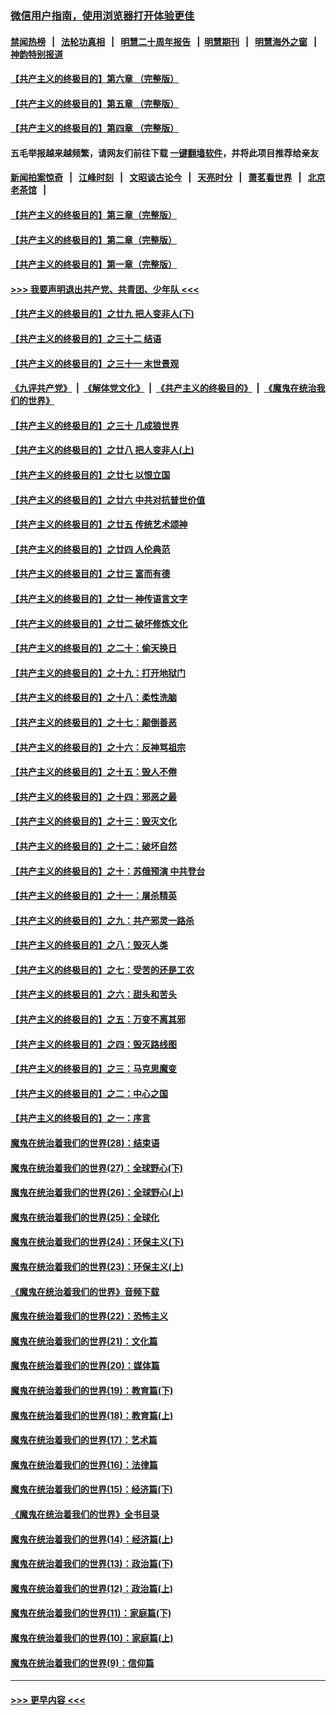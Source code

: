 ### [微信用户指南，使用浏览器打开体验更佳](https://github.com/gfw-breaker/banned-news1/blob/master/indexes/wechat-guide.md?t=0)
#### [禁闻热榜](热点新闻.md?t=0)  &nbsp;&nbsp;|&nbsp;&nbsp; [法轮功真相](https://github.com/gfw-breaker/truth/blob/master/README.md?t=0) &nbsp;&nbsp;|&nbsp;&nbsp; [明慧二十周年报告](https://github.com/gfw-breaker/mh-reports/blob/master/README.md?t=0) &nbsp;&nbsp;|&nbsp;&nbsp;[明慧期刊](https://github.com/gfw-breaker/mh-qikan) &nbsp;&nbsp;|&nbsp;&nbsp; [明慧海外之窗](https://github.com/gfw-breaker/mh-news/blob/master/README.md?t=0) &nbsp;&nbsp;|&nbsp;&nbsp; [神韵特别报道](https://github.com/gfw-breaker/mh-news/blob/master/shenyun.md?t=0)
#### [【共产主义的终极目的】第六章 （完整版）](../pages/nsc422/n11428913.md?t=02131655) 
#### [【共产主义的终极目的】第五章 （完整版）](../pages/nsc422/n11428912.md?t=02131655) 
#### [【共产主义的终极目的】第四章 （完整版）](../pages/nsc422/n11428907.md?t=02131655) 
#### 五毛举报越来越频繁，请网友们前往下载 [一键翻墙软件](https://github.com/gfw-breaker/ssr-accounts)，并将此项目推荐给亲友
#### [新闻拍案惊奇](https://github.com/gfw-breaker/banned-news1/blob/master/pages/link4.md) &nbsp;&nbsp;|&nbsp;&nbsp; [江峰时刻](https://github.com/gfw-breaker/banned-news1/blob/master/pages/link4.md) &nbsp;&nbsp;|&nbsp;&nbsp; [文昭谈古论今](https://github.com/gfw-breaker/banned-news1/blob/master/pages/link4.md) &nbsp;&nbsp;|&nbsp;&nbsp; [天亮时分](https://github.com/gfw-breaker/banned-news1/blob/master/pages/link4.md) &nbsp;&nbsp;|&nbsp;&nbsp; [萧茗看世界](https://github.com/gfw-breaker/banned-news1/blob/master/pages/link4.md) &nbsp;&nbsp;|&nbsp;&nbsp; [北京老茶馆](https://github.com/gfw-breaker/banned-news1/blob/master/pages/link4.md) &nbsp;&nbsp;|&nbsp;&nbsp; 
#### [【共产主义的终极目的】第三章（完整版）](../pages/nsc422/n11428848.md?t=02131655) 
#### [【共产主义的终极目的】第二章（完整版）](../pages/nsc422/n11428831.md?t=02131655) 
#### [【共产主义的终极目的】第一章（完整版）](../pages/nsc422/n11417651.md?t=02131655) 
#### [>>> 我要声明退出共产党、共青团、少年队 <<<](https://github.com/begood0513/goodnews/blob/master/quit/letter.md) 
#### [【共产主义的终极目的】之廿九 把人变非人(下)](../pages/nsc422/n11344140.md?t=02131655) 
#### [【共产主义的终极目的】之三十二 结语](../pages/nsc422/n11360535.md?t=02131655) 
#### [【共产主义的终极目的】之三十一 末世景观](../pages/nsc422/n11351129.md?t=02131655) 
#### [《九评共产党》](https://github.com/begood0513/9ping.md/blob/master/README.md) &nbsp;|&nbsp; [《解体党文化》](../../../../jtdwh.md/blob/master/README.md)  &nbsp;|&nbsp; [《共产主义的终极目的》](../../../../gczydzjmd.md/blob/master/README.md) &nbsp;|&nbsp; [《魔鬼在统治我们的世界》](../../../../mgztzwmdsj.md/blob/master/README.md) 
#### [【共产主义的终极目的】之三十 几成狼世界](../pages/nsc422/n11348280.md?t=02131655) 
#### [【共产主义的终极目的】之廿八 把人变非人(上)](../pages/nsc422/n11340492.md?t=02131655) 
#### [【共产主义的终极目的】之廿七 以恨立国](../pages/nsc422/n11336944.md?t=02131655) 
#### [【共产主义的终极目的】之廿六 中共对抗普世价值](../pages/nsc422/n11324785.md?t=02131655) 
#### [【共产主义的终极目的】之廿五 传统艺术颂神](../pages/nsc422/n11296396.md?t=02131655) 
#### [【共产主义的终极目的】之廿四 人伦典范](../pages/nsc422/n11296397.md?t=02131655) 
#### [【共产主义的终极目的】之廿三 富而有德](../pages/nsc422/n11283598.md?t=02131655) 
#### [【共产主义的终极目的】之廿一 神传语言文字](../pages/nsc422/n11263265.md?t=02131655) 
#### [【共产主义的终极目的】之廿二 破坏修炼文化](../pages/nsc422/n11245728.md?t=02131655) 
#### [【共产主义的终极目的】之二十：偷天换日](../pages/nsc422/n11238846.md?t=02131655) 
#### [【共产主义的终极目的】之十九：打开地狱门](../pages/nsc422/n11206376.md?t=02131655) 
#### [【共产主义的终极目的】之十八：柔性洗脑](../pages/nsc422/n11199994.md?t=02131655) 
#### [【共产主义的终极目的】之十七：颠倒善恶](../pages/nsc422/n11179782.md?t=02131655) 
#### [【共产主义的终极目的】之十六：反神骂祖宗](../pages/nsc422/n11166798.md?t=02131655) 
#### [【共产主义的终极目的】之十五：毁人不倦](../pages/nsc422/n11166792.md?t=02131655) 
#### [【共产主义的终极目的】之十四：邪恶之最](../pages/nsc422/n11150249.md?t=02131655) 
#### [【共产主义的终极目的】之十三：毁灭文化](../pages/nsc422/n11135227.md?t=02131655) 
#### [【共产主义的终极目的】之十二：破坏自然](../pages/nsc422/n11135214.md?t=02131655) 
#### [【共产主义的终极目的】之十：苏俄预演 中共登台](../pages/nsc422/n11118424.md?t=02131655) 
#### [【共产主义的终极目的】之十一：屠杀精英](../pages/nsc422/n11118442.md?t=02131655) 
#### [【共产主义的终极目的】之九：共产邪灵一路杀](../pages/nsc422/n11114139.md?t=02131655) 
#### [【共产主义的终极目的】之八：毁灭人类](../pages/nsc422/n11108503.md?t=02131655) 
#### [【共产主义的终极目的】之七：受苦的还是工农](../pages/nsc422/n11101809.md?t=02131655) 
#### [【共产主义的终极目的】之六：甜头和苦头](../pages/nsc422/n11096971.md?t=02131655) 
#### [【共产主义的终极目的】之五：万变不离其邪](../pages/nsc422/n11091285.md?t=02131655) 
#### [【共产主义的终极目的】之四：毁灭路线图](../pages/nsc422/n11086284.md?t=02131655) 
#### [【共产主义的终极目的】之三：马克思魔变](../pages/nsc422/n11061941.md?t=02131655) 
#### [【共产主义的终极目的】之二：中心之国](../pages/nsc422/n11047728.md?t=02131655) 
#### [【共产主义的终极目的】之一：序言](../pages/nsc422/n11086077.md?t=02131655) 
#### [魔鬼在统治着我们的世界(28)：结束语](../pages/nsc422/n10936246.md?t=02131655) 
#### [魔鬼在统治着我们的世界(27)：全球野心(下)](../pages/nsc422/n10928319.md?t=02131655) 
#### [魔鬼在统治着我们的世界(26)：全球野心(上)](../pages/nsc422/n10900318.md?t=02131655) 
#### [魔鬼在统治着我们的世界(25)：全球化](../pages/nsc422/n10788205.md?t=02131655) 
#### [魔鬼在统治着我们的世界(24)：环保主义(下)](../pages/nsc422/n10695307.md?t=02131655) 
#### [魔鬼在统治着我们的世界(23)：环保主义(上)](../pages/nsc422/n10688613.md?t=02131655) 
#### [《魔鬼在统治着我们的世界》音频下载](../pages/nsc422/n10635553.md?t=02131655) 
#### [魔鬼在统治着我们的世界(22)：恐怖主义](../pages/nsc422/n10614727.md?t=02131655) 
#### [魔鬼在统治着我们的世界(21)：文化篇](../pages/nsc422/n10597706.md?t=02131655) 
#### [魔鬼在统治着我们的世界(20)：媒体篇](../pages/nsc422/n10586579.md?t=02131655) 
#### [魔鬼在统治着我们的世界(19)：教育篇(下)](../pages/nsc422/n10564808.md?t=02131655) 
#### [魔鬼在统治着我们的世界(18)：教育篇(上)](../pages/nsc422/n10526970.md?t=02131655) 
#### [魔鬼在统治着我们的世界(17)：艺术篇](../pages/nsc422/n10499093.md?t=02131655) 
#### [魔鬼在统治着我们的世界(16)：法律篇](../pages/nsc422/n10485969.md?t=02131655) 
#### [魔鬼在统治着我们的世界(15)：经济篇(下)](../pages/nsc422/n10469975.md?t=02131655) 
#### [《魔鬼在统治着我们的世界》全书目录](../pages/nsc422/n10464261.md?t=02131655) 
#### [魔鬼在统治着我们的世界(14)：经济篇(上)](../pages/nsc422/n10457370.md?t=02131655) 
#### [魔鬼在统治着我们的世界(13)：政治篇(下)](../pages/nsc422/n10448270.md?t=02131655) 
#### [魔鬼在统治着我们的世界(12)：政治篇(上)](../pages/nsc422/n10444576.md?t=02131655) 
#### [魔鬼在统治着我们的世界(11)：家庭篇(下)](../pages/nsc422/n10440961.md?t=02131655) 
#### [魔鬼在统治着我们的世界(10)：家庭篇(上)](../pages/nsc422/n10435448.md?t=02131655) 
#### [魔鬼在统治着我们的世界(9)：信仰篇](../pages/nsc422/n10432159.md?t=02131655) 

----
#### [ >>> 更早内容 <<< ](../indexes/nsc422-earlier.md)
